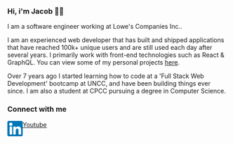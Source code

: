 
### Hi, i'm Jacob 👨‍💻

I am a software engineer working at Lowe's Companies Inc.. 

I am an experienced web developer that has built and shipped applications that have reached 100k+ unique users and are still used each day after several years. I primarily work with front-end technologies such as React & GraphQL. You can view some of my personal projects [here](https://www.jlbroughton.com).

Over 7 years ago I started learning how to code at a 'Full Stack Web Development' bootcamp at UNCC, and have been building things ever since. I am also a student at CPCC pursuing a degree in Computer Science.

### Connect with me
[<img align="left" alt="My Linkedin profile" width="35px" src="assets/linkedIn.png">](https://www.linkedin.com/in/jacob-broughton-637189164/)
[Youtube](https://www.youtube.com/channel/UCnHjcw_ZQwEQAUbXPbUecWA)

[linkedIn]: "https://www.linkedin.com/in/jacob-broughton-637189164/"
